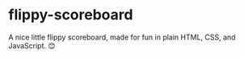# flippy-scoreboard
A nice little flippy scoreboard, made for fun in plain HTML, CSS, and JavaScript. 😊
